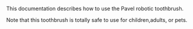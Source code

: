 This documentation describes how to use the Pavel robotic toothbrush.

Note that this toothbrush is totally safe to use for children,adults, or pets.
